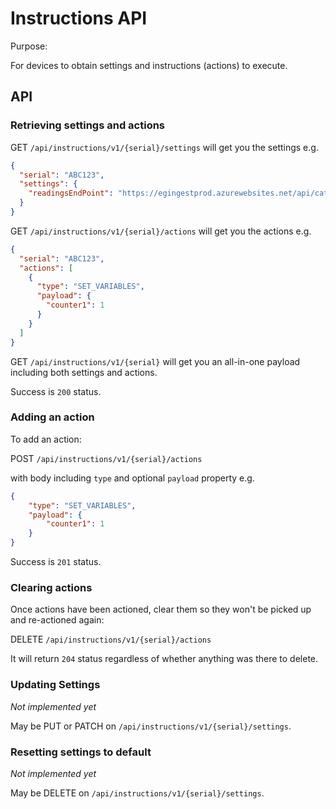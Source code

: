 # Instructions API

Purpose:

For devices to obtain settings and instructions (actions) to execute.

## API

### Retrieving settings and actions

GET `/api/instructions/v1/{serial}/settings` will get you the settings e.g.

```JSON
{
  "serial": "ABC123",
  "settings": {
    "readingsEndPoint": "https://egingestprod.azurewebsites.net/api/catm1?code=abcdef"
  }
}
```

GET `/api/instructions/v1/{serial}/actions` will get you the actions e.g.

```JSON
{
  "serial": "ABC123",
  "actions": [
    {
      "type": "SET_VARIABLES",
      "payload": {
        "counter1": 1
      }
    }
  ]
}
```

GET `/api/instructions/v1/{serial}` will get you an all-in-one payload including both settings and actions.

Success is `200` status.

### Adding an action

To add an action:

POST `/api/instructions/v1/{serial}/actions`

with body including `type` and optional `payload` property e.g.

```JSON
{
	"type": "SET_VARIABLES",
	"payload": {
		"counter1": 1
	}
}
```

Success is `201` status.

### Clearing actions

Once actions have been actioned, clear them so they won't be picked up
and re-actioned again:

DELETE `/api/instructions/v1/{serial}/actions`

It will return `204` status regardless of whether anything was there to delete.

### Updating Settings

_Not implemented yet_

May be PUT or PATCH on `/api/instructions/v1/{serial}/settings`.

### Resetting settings to default

_Not implemented yet_

May be DELETE on `/api/instructions/v1/{serial}/settings`.
